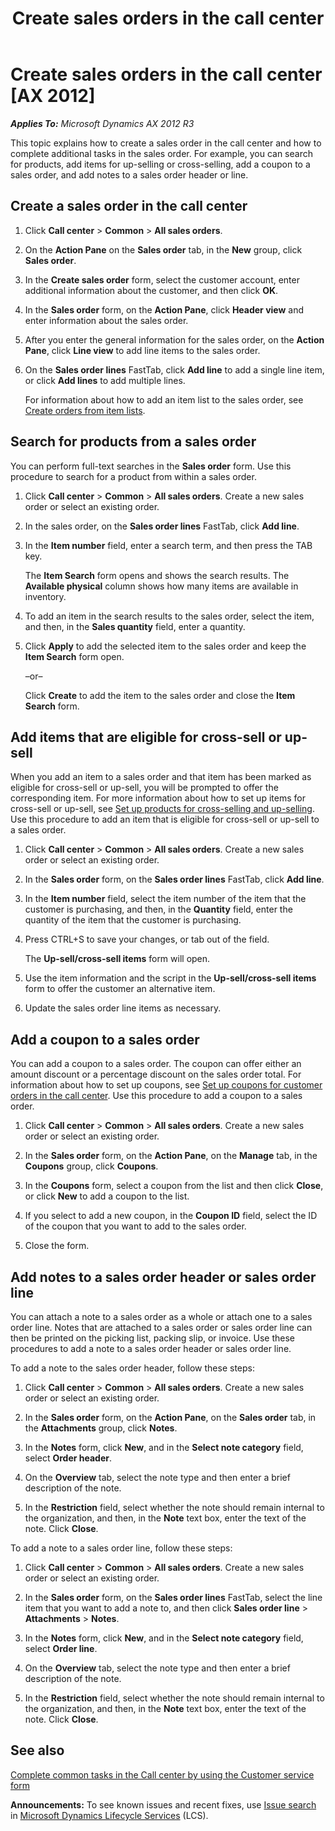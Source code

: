 ﻿---
title: Create sales orders in the call center
TOCTitle: Create sales orders in the call center
ms:assetid: f82432c3-df07-4130-8865-a49b6c1be630
ms:mtpsurl: https://technet.microsoft.com/en-us/library/Dn631664(v=AX.60)
ms:contentKeyID: 62490078
ms.date: 06/07/2014
mtps_version: v=AX.60
---

# Create sales orders in the call center [AX 2012]


_**Applies To:** Microsoft Dynamics AX 2012 R3_

This topic explains how to create a sales order in the call center and how to complete additional tasks in the sales order. For example, you can search for products, add items for up-selling or cross-selling, add a coupon to a sales order, and add notes to a sales order header or line.

## Create a sales order in the call center

1.  Click **Call center** \> **Common** \> **All sales orders**.

2.  On the **Action Pane** on the **Sales order** tab, in the **New** group, click **Sales order**.

3.  In the **Create sales order** form, select the customer account, enter additional information about the customer, and then click **OK**.

4.  In the **Sales order** form, on the **Action Pane**, click **Header view** and enter information about the sales order.

5.  After you enter the general information for the sales order, on the **Action Pane**, click **Line view** to add line items to the sales order.

6.  On the **Sales order lines** FastTab, click **Add line** to add a single line item, or click **Add lines** to add multiple lines.
    
    For information about how to add an item list to the sales order, see [Create orders from item lists](create-orders-from-item-lists.md).

## Search for products from a sales order

You can perform full-text searches in the **Sales order** form. Use this procedure to search for a product from within a sales order.

1.  Click **Call center** \> **Common** \> **All sales orders**. Create a new sales order or select an existing order.

2.  In the sales order, on the **Sales order lines** FastTab, click **Add line**.

3.  In the **Item number** field, enter a search term, and then press the TAB key.
    
    The **Item Search** form opens and shows the search results. The **Available physical** column shows how many items are available in inventory.

4.  To add an item in the search results to the sales order, select the item, and then, in the **Sales quantity** field, enter a quantity.

5.  Click **Apply** to add the selected item to the sales order and keep the **Item Search** form open.
    
    –or–
    
    Click **Create** to add the item to the sales order and close the **Item Search** form.

## Add items that are eligible for cross-sell or up-sell

When you add an item to a sales order and that item has been marked as eligible for cross-sell or up-sell, you will be prompted to offer the corresponding item. For more information about how to set up items for cross-sell or up-sell, see [Set up products for cross-selling and up-selling](set-up-products-for-cross-selling-and-up-selling.md). Use this procedure to add an item that is eligible for cross-sell or up-sell to a sales order.

1.  Click **Call center** \> **Common** \> **All sales orders**. Create a new sales order or select an existing order.

2.  In the **Sales order** form, on the **Sales order lines** FastTab, click **Add line**.

3.  In the **Item number** field, select the item number of the item that the customer is purchasing, and then, in the **Quantity** field, enter the quantity of the item that the customer is purchasing.

4.  Press CTRL+S to save your changes, or tab out of the field.
    
    The **Up-sell/cross-sell items** form will open.

5.  Use the item information and the script in the **Up-sell/cross-sell items** form to offer the customer an alternative item.

6.  Update the sales order line items as necessary.

## Add a coupon to a sales order

You can add a coupon to a sales order. The coupon can offer either an amount discount or a percentage discount on the sales order total. For information about how to set up coupons, see [Set up coupons for customer orders in the call center](set-up-coupons-for-customer-orders-in-the-call-center.md). Use this procedure to add a coupon to a sales order.

1.  Click **Call center** \> **Common** \> **All sales orders**. Create a new sales order or select an existing order.

2.  In the **Sales order** form, on the **Action Pane**, on the **Manage** tab, in the **Coupons** group, click **Coupons**.

3.  In the **Coupons** form, select a coupon from the list and then click **Close**, or click **New** to add a coupon to the list.

4.  If you select to add a new coupon, in the **Coupon ID** field, select the ID of the coupon that you want to add to the sales order.

5.  Close the form.

## Add notes to a sales order header or sales order line

You can attach a note to a sales order as a whole or attach one to a sales order line. Notes that are attached to a sales order or sales order line can then be printed on the picking list, packing slip, or invoice. Use these procedures to add a note to a sales order header or sales order line.

To add a note to the sales order header, follow these steps:

1.  Click **Call center** \> **Common** \> **All sales orders**. Create a new sales order or select an existing order.

2.  In the **Sales order** form, on the **Action Pane**, on the **Sales order** tab, in the **Attachments** group, click **Notes**.

3.  In the **Notes** form, click **New**, and in the **Select note category** field, select **Order header**.

4.  On the **Overview** tab, select the note type and then enter a brief description of the note.

5.  In the **Restriction** field, select whether the note should remain internal to the organization, and then, in the **Note** text box, enter the text of the note. Click **Close**.

To add a note to a sales order line, follow these steps:

1.  Click **Call center** \> **Common** \> **All sales orders**. Create a new sales order or select an existing order.

2.  In the **Sales order** form, on the **Sales order lines** FastTab, select the line item that you want to add a note to, and then click **Sales order line** \> **Attachments** \> **Notes**.

3.  In the **Notes** form, click **New**, and in the **Select note category** field, select **Order line**.

4.  On the **Overview** tab, select the note type and then enter a brief description of the note.

5.  In the **Restriction** field, select whether the note should remain internal to the organization, and then, in the **Note** text box, enter the text of the note. Click **Close**.

## See also

[Complete common tasks in the Call center by using the Customer service form](complete-common-tasks-in-the-call-center-by-using-the-customer-service-form.md)

  
**Announcements:** To see known issues and recent fixes, use [Issue search](http://go.microsoft.com/fwlink/?linkid=389258) in [Microsoft Dynamics Lifecycle Services](http://go.microsoft.com/fwlink/?linkid=306505) (LCS).

